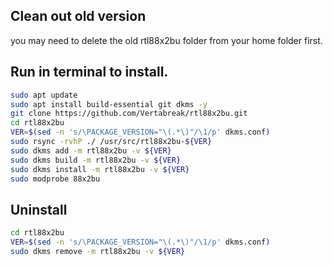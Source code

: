 ## Clean out old version
you may need to delete the old rtl88x2bu folder from your home folder first. 

## Run in terminal to install.
```bash
sudo apt update
sudo apt install build-essential git dkms -y
git clone https://github.com/Vertabreak/rtl88x2bu.git
cd rtl88x2bu
VER=$(sed -n 's/\PACKAGE_VERSION="\(.*\)"/\1/p' dkms.conf)
sudo rsync -rvhP ./ /usr/src/rtl88x2bu-${VER}
sudo dkms add -m rtl88x2bu -v ${VER}
sudo dkms build -m rtl88x2bu -v ${VER}
sudo dkms install -m rtl88x2bu -v ${VER}
sudo modprobe 88x2bu
```

## Uninstall
```bash
cd rtl88x2bu
VER=$(sed -n 's/\PACKAGE_VERSION="\(.*\)"/\1/p' dkms.conf)
sudo dkms remove -m rtl88x2bu -v ${VER}
```

